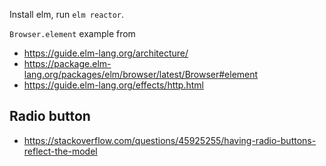 Install elm, run `elm reactor`.

`Browser.element` example from

- https://guide.elm-lang.org/architecture/
- https://package.elm-lang.org/packages/elm/browser/latest/Browser#element
- https://guide.elm-lang.org/effects/http.html

## Radio button

- https://stackoverflow.com/questions/45925255/having-radio-buttons-reflect-the-model
